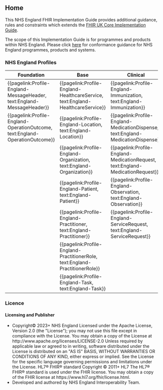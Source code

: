 ## Home 

This NHS England FHIR Implementation Guide provides additional guidance, rules and constraints which extends the [FHIR UK Core Implementation Guide](https://simplifier.net/guide/uk-core-implementation-guide-stu3-sequence?version=current). 

The scope of this Implementation Guide is for programmes and products within NHS England. Please click [here](https://simplifier.net/guide/NHS-England-FHIR-Implementation-Guide/Home/Guidance/Conformance.page.md?version=current "Conformance") for conformance guidance for NHS England programmes, products and systems.

### NHS England Profiles
 
<table class="regular assets" style="width:100%" title="NHS England Profile list">
 <thead>
   <tr>
     <th class="width33">Foundation</th>
     <th class="width33">Base</th>
     <th class="width33">Clinical</th>
  </tr>
 </thead>
 <tbody>
   <tr>
    <td>
      {{pagelink:Profile-England-MessageHeader, text:England-MessageHeader}} 
    </td>
    <td>
      {{pagelink:Profile-England-HealthcareService, text:England-HealthcareService}} 
    </td>
    <td>
      {{pagelink:Profile-England-Immunization, text:England-Immunization}} 
    </td>
   </tr>
   <tr>
    <td>
      {{pagelink:Profile-England-OperationOutcome, text:England-OperationOutcome}} 
    </td>
    <td>
      {{pagelink:Profile-England-Location, text:England-Location}} 
    </td>
    <td>
      {{pagelink:Profile-England-MedicationDispense, text:England-MedicationDispense}} 
    </td>
   </tr>
   <tr>
    <td>
    </td>
    <td>
      {{pagelink:Profile-England-Organization, text:England-Organization}} 
    </td>
    <td>
      {{pagelink:Profile-England-MedicationRequest, text:England-MedicationRequest}} 
    </td>
   </tr>
   <tr>
    <td>
    </td>
    <td>
      {{pagelink:Profile-England-Patient, text:England-Patient}} 
    </td>
    <td>
      {{pagelink:Profile-England-Observation, text:England-Observation}} 
    </td>
   </tr>
   <tr>
    <td>
    </td>
    <td>
      {{pagelink:Profile-England-Practitioner, text:England-Practitioner}} 
    </td>
    <td>
      {{pagelink:Profile-England-ServiceRequest, text:England-ServiceRequest}} 
    </td>
   </tr>
   <tr>
    <td>
    </td>
    <td>
      {{pagelink:Profile-England-PractitionerRole, text:England-PractitionerRole}} 
    </td>
    <td>
    </td>
   </tr>
   <tr>
    <td>
    </td>
    <td>
      {{pagelink:Profile-England-Task, text:England-Task}} 
    </td>
    <td>
    </td>
   </tr>
   </tbody>
</table>

<h3 id="licence-heading">Licence</h3>

<div markdown="span" class="alert alert-warning" role="alert"><h4 id="Licence"><i class="fas fa-gavel"></i> Licensing and Publisher</h4>
<ul>
<li>
Copyright© 2023+ NHS England Licensed under the Apache License, Version 2.0 (the &quot;License&quot;); you may not use this file except in compliance with the License. You may obtain a copy of the License at http://www.apache.org/licenses/LICENSE-2.0 Unless required by applicable law or agreed to in writing, software distributed under the License is distributed on an &quot;AS IS&quot; BASIS, WITHOUT WARRANTIES OR CONDITIONS OF ANY KIND, either express or implied. See the License for the specific language governing permissions and limitations under the License. HL7&#174; FHIR&#174; standard Copyright &#169; 2011+ HL7 The HL7&#174; FHIR&#174; standard is used under the FHIR license. You may obtain a copy of the FHIR license at https://www.hl7.org/fhir/license.html.
<li>
Developed and authored by NHS England Interoperability Team.
</ul>
</div>
